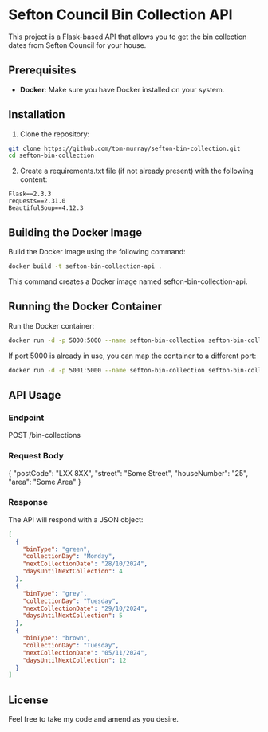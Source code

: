 # Sefton Council Bin Collection API

This project is a Flask-based API that allows you to get the bin collection dates from Sefton Council for your house.

## Prerequisites

- **Docker**: Make sure you have Docker installed on your system.

## Installation

1. Clone the repository:

```bash
git clone https://github.com/tom-murray/sefton-bin-collection.git
cd sefton-bin-collection
```

2. Create a requirements.txt file (if not already present) with the following content:

```
Flask==2.3.3
requests==2.31.0
BeautifulSoup==4.12.3
```

## Building the Docker Image

Build the Docker image using the following command:

```bash
docker build -t sefton-bin-collection-api .
```

This command creates a Docker image named sefton-bin-collection-api.

## Running the Docker Container

Run the Docker container:

```bash
docker run -d -p 5000:5000 --name sefton-bin-collection sefton-bin-collection-api
```

If port 5000 is already in use, you can map the container to a different port:

```bash
docker run -d -p 5001:5000 --name sefton-bin-collection sefton-bin-collection-api
```

## API Usage

### Endpoint

POST /bin-collections

### Request Body

{
"postCode": "LXX 8XX",
"street": "Some Street",
"houseNumber": "25",
"area": "Some Area"
}

### Response

The API will respond with a JSON object:

```json
[
  {
    "binType": "green",
    "collectionDay": "Monday",
    "nextCollectionDate": "28/10/2024",
    "daysUntilNextCollection": 4
  },
  {
    "binType": "grey",
    "collectionDay": "Tuesday",
    "nextCollectionDate": "29/10/2024",
    "daysUntilNextCollection": 5
  },
  {
    "binType": "brown",
    "collectionDay": "Tuesday",
    "nextCollectionDate": "05/11/2024",
    "daysUntilNextCollection": 12
  }
]
```

## License

Feel free to take my code and amend as you desire.
